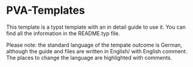 # PVA-Templates

This template is a typst template with an in detail guide to use it. You can find all the information in the README.typ file.

Please note: the standard language of the tempate outcome is German, although the guide and files are written in English/ with English comment.
The places to change the language are highlighted with comments.